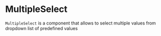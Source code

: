# MultipleSelect

`MultipleSelect` is a component that allows to select multiple values from dropdown list of predefined values